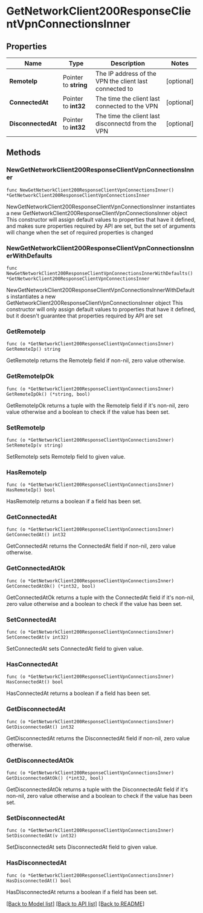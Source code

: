 # GetNetworkClient200ResponseClientVpnConnectionsInner

## Properties

Name | Type | Description | Notes
------------ | ------------- | ------------- | -------------
**RemoteIp** | Pointer to **string** | The IP address of the VPN the client last connected to | [optional] 
**ConnectedAt** | Pointer to **int32** | The time the client last connected to the VPN | [optional] 
**DisconnectedAt** | Pointer to **int32** | The time the client last disconnectd from the VPN | [optional] 

## Methods

### NewGetNetworkClient200ResponseClientVpnConnectionsInner

`func NewGetNetworkClient200ResponseClientVpnConnectionsInner() *GetNetworkClient200ResponseClientVpnConnectionsInner`

NewGetNetworkClient200ResponseClientVpnConnectionsInner instantiates a new GetNetworkClient200ResponseClientVpnConnectionsInner object
This constructor will assign default values to properties that have it defined,
and makes sure properties required by API are set, but the set of arguments
will change when the set of required properties is changed

### NewGetNetworkClient200ResponseClientVpnConnectionsInnerWithDefaults

`func NewGetNetworkClient200ResponseClientVpnConnectionsInnerWithDefaults() *GetNetworkClient200ResponseClientVpnConnectionsInner`

NewGetNetworkClient200ResponseClientVpnConnectionsInnerWithDefaults instantiates a new GetNetworkClient200ResponseClientVpnConnectionsInner object
This constructor will only assign default values to properties that have it defined,
but it doesn't guarantee that properties required by API are set

### GetRemoteIp

`func (o *GetNetworkClient200ResponseClientVpnConnectionsInner) GetRemoteIp() string`

GetRemoteIp returns the RemoteIp field if non-nil, zero value otherwise.

### GetRemoteIpOk

`func (o *GetNetworkClient200ResponseClientVpnConnectionsInner) GetRemoteIpOk() (*string, bool)`

GetRemoteIpOk returns a tuple with the RemoteIp field if it's non-nil, zero value otherwise
and a boolean to check if the value has been set.

### SetRemoteIp

`func (o *GetNetworkClient200ResponseClientVpnConnectionsInner) SetRemoteIp(v string)`

SetRemoteIp sets RemoteIp field to given value.

### HasRemoteIp

`func (o *GetNetworkClient200ResponseClientVpnConnectionsInner) HasRemoteIp() bool`

HasRemoteIp returns a boolean if a field has been set.

### GetConnectedAt

`func (o *GetNetworkClient200ResponseClientVpnConnectionsInner) GetConnectedAt() int32`

GetConnectedAt returns the ConnectedAt field if non-nil, zero value otherwise.

### GetConnectedAtOk

`func (o *GetNetworkClient200ResponseClientVpnConnectionsInner) GetConnectedAtOk() (*int32, bool)`

GetConnectedAtOk returns a tuple with the ConnectedAt field if it's non-nil, zero value otherwise
and a boolean to check if the value has been set.

### SetConnectedAt

`func (o *GetNetworkClient200ResponseClientVpnConnectionsInner) SetConnectedAt(v int32)`

SetConnectedAt sets ConnectedAt field to given value.

### HasConnectedAt

`func (o *GetNetworkClient200ResponseClientVpnConnectionsInner) HasConnectedAt() bool`

HasConnectedAt returns a boolean if a field has been set.

### GetDisconnectedAt

`func (o *GetNetworkClient200ResponseClientVpnConnectionsInner) GetDisconnectedAt() int32`

GetDisconnectedAt returns the DisconnectedAt field if non-nil, zero value otherwise.

### GetDisconnectedAtOk

`func (o *GetNetworkClient200ResponseClientVpnConnectionsInner) GetDisconnectedAtOk() (*int32, bool)`

GetDisconnectedAtOk returns a tuple with the DisconnectedAt field if it's non-nil, zero value otherwise
and a boolean to check if the value has been set.

### SetDisconnectedAt

`func (o *GetNetworkClient200ResponseClientVpnConnectionsInner) SetDisconnectedAt(v int32)`

SetDisconnectedAt sets DisconnectedAt field to given value.

### HasDisconnectedAt

`func (o *GetNetworkClient200ResponseClientVpnConnectionsInner) HasDisconnectedAt() bool`

HasDisconnectedAt returns a boolean if a field has been set.


[[Back to Model list]](../README.md#documentation-for-models) [[Back to API list]](../README.md#documentation-for-api-endpoints) [[Back to README]](../README.md)


